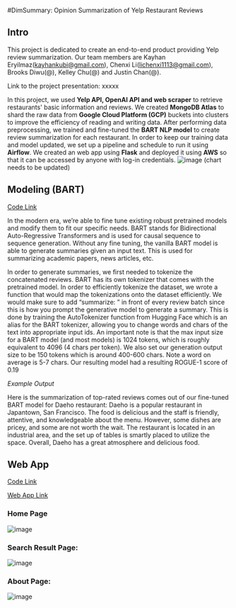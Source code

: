 #DimSummary: Opinion Summarization of Yelp Restaurant Reviews
## Intro
This project is dedicated to create an end-to-end product providing Yelp review summarization. Our team members are Kayhan Eryilmaz(kayhankubi@gmail.com), Chenxi Li(lichenxi1113@gmail.com), Brooks Diwu(@), Kelley Chu(@) and Justin Chan(@).

Link to the project presentation: xxxxx

In this project, we used **Yelp API, OpenAI API and web scraper** to retrieve restaurants' basic information and reviews. We created **MongoDB Atlas** to shard the raw data from **Google Cloud Platform (GCP)** buckets into clusters to improve the efficiency of reading and writing data. After performing data preprocessing, we trained and fine-tuned the **BART NLP model** to create review summarization for each restaurant. In order to keep our training data and model updated, we set up a pipeline and schedule to run it using **Airflow**. We created an web app using **Flask** and deployed it using **AWS** so that it can be accessed by anyone with log-in credentials.
![image](https://user-images.githubusercontent.com/82719564/233866687-2d09314c-7ad6-4d11-97ba-43a9d8048241.png)
(chart needs to be updated)

## Modeling (BART)
[Code Link](https://github.com/kayhanliao/restaurant-review-generation/tree/main/bart_experiments)

In the modern era, we’re able to fine tune existing robust pretrained models and modify them to fit our specific needs. BART stands for Bidirectional Auto-Regressive Transformers and is used for causal sequence to sequence generation. Without any fine tuning, the vanilla BART model is able to generate summaries given an input text. This is used for summarizing academic papers, news articles, etc.

In order to generate summaries, we first needed to tokenize the concatenated reviews. BART has its own tokenizer that comes with the pretrained model. In order to efficiently tokenize the dataset, we wrote a function that would map the tokenizations onto the dataset efficiently. We would make sure to add “summarize: ” in front of every review batch since this is how you prompt the generative model to generate a summary. This is done by training the AutoTokenizer function from Hugging Face which is an alias for the BART tokenizer, allowing you to change words and chars of the text into appropriate input ids. An important note is that the max input size for a BART model (and most models) is 1024 tokens, which is roughly equivalent to 4096 (4 chars per token). We also set our generation output size to be 150 tokens which is around 400-600 chars. Note a word on average is 5-7 chars.  Our resulting model had a resulting ROGUE-1 score of 0.19

*Example Output*

Here is the summarization of top-rated reviews comes out of our fine-tuned BART model for Daeho restaurant:
Daeho is a popular restaurant in Japantown, San Francisco. The food is delicious and the staff is friendly, attentive, and knowledgeable about the menu. However, some dishes are pricey, and some are not worth the wait. The restaurant is located in an industrial area, and the set up of tables is smartly placed to utilize the space. Overall, Daeho has a great atmosphere and delicious food.

## Web App
[Code Link](https://github.com/kayhanliao/restaurant-review-generation/tree/main/webapp/app.py)

[Web App Link](http://yelpgpt.us-east-1.elasticbeanstalk.com/)

### Home Page

![image](https://user-images.githubusercontent.com/82719564/233867583-73e252d8-5813-49cc-831c-6a7aaa0f7553.png)

### Search Result Page:

![image](https://user-images.githubusercontent.com/82719564/233867610-362a39f8-b193-4a64-a6e9-15a03c24c03c.png)

### About Page:

![image](https://user-images.githubusercontent.com/82719564/233867624-2327704a-d218-450d-a2e7-c5b0a46ea076.png)
